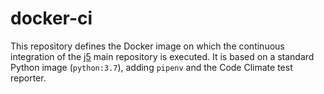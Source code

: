 # docker-ci

This repository defines the Docker image on which the continuous
integration of the [j5][j5] main repository is executed. It is
based on a standard Python image (`python:3.7`), adding `pipenv`
and the Code Climate test reporter.

[j5]: https://github.com/j5api/j5
